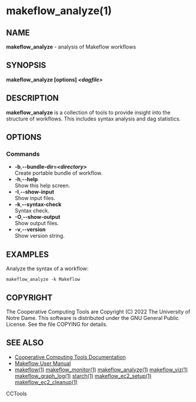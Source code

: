 






















# makeflow_analyze(1)

## NAME
**makeflow_analyze** - analysis of Makeflow workflows

## SYNOPSIS
**makeflow_analyze [options] _&lt;dagfile&gt;_**

## DESCRIPTION

**makeflow_analyze** is a collection of tools to provide insight into the structure of workflows. This includes syntax analysis and dag statistics.

## OPTIONS
### Commands

- **-b**,**--bundle-dir=_&lt;directory&gt;_**<br />Create portable bundle of workflow.
- **-h**,**--help**<br />Show this help screen.
- **-I**,**--show-input**<br />Show input files.
- **-k**,**--syntax-check**<br />Syntax check.
- **-O**,**--show-output**<br />Show output files.
- **-v**,**--version**<br />Show version string.


## EXAMPLES

Analyze the syntax of a workflow:
```
makeflow_analyze -k Makeflow
```

## COPYRIGHT

The Cooperative Computing Tools are Copyright (C) 2022 The University of Notre Dame.  This software is distributed under the GNU General Public License.  See the file COPYING for details.

## SEE ALSO


- [Cooperative Computing Tools Documentation]("../index.html")
- [Makeflow User Manual]("../makeflow.html")
- [makeflow(1)](makeflow.md) [makeflow_monitor(1)](makeflow_monitor.md) [makeflow_analyze(1)](makeflow_analyze.md) [makeflow_viz(1)](makeflow_viz.md) [makeflow_graph_log(1)](makeflow_graph_log.md) [starch(1)](starch.md) [makeflow_ec2_setup(1)](makeflow_ec2_setup.md) [makeflow_ec2_cleanup(1)](makeflow_ec2_cleanup.md)


CCTools
